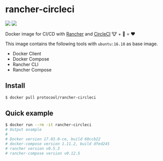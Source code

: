 # rancher-circleci

[![](https://images.microbadger.com/badges/version/protocool/rancher-circleci:0.1.0.svg)](https://microbadger.com/images/protocool/rancher-circleci:0.1.0 "Get your own version badge on microbadger.com") [![](https://images.microbadger.com/badges/image/protocool/rancher-circleci:0.1.0.svg)](https://microbadger.com/images/protocool/rancher-circleci:0.1.0 "Get your own image badge on microbadger.com")

Docker image for CI/CD with [Rancher](http://rancher.com/rancher/) and [CircleCI](https://circleci.com/) :cow: + :whale: = :heart:

This image contains the following tools with `ubuntu:16.10` as base image.

*   Docker Client
*   Docker Compose
*   Rancher CLI
*   Rancher Compose

## Install

```bash
$ docker pull protocool/rancher-circleci
```

## Quick example

```bash
$ docker run --rm -it rancher-circleci
# Output example
#
# Docker version 17.03.0-ce, build 60ccb22
# docker-compose version 1.11.2, build dfed245
# rancher version v0.5.3
# rancher-compose version v0.12.5
```
